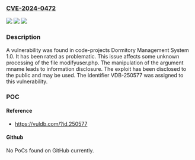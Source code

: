 ### [CVE-2024-0472](https://cve.mitre.org/cgi-bin/cvename.cgi?name=CVE-2024-0472)
![](https://img.shields.io/static/v1?label=Product&message=Dormitory%20Management%20System&color=blue)
![](https://img.shields.io/static/v1?label=Version&message=%3D%201.0%20&color=brighgreen)
![](https://img.shields.io/static/v1?label=Vulnerability&message=CWE-200%20Information%20Disclosure&color=brighgreen)

### Description

A vulnerability was found in code-projects Dormitory Management System 1.0. It has been rated as problematic. This issue affects some unknown processing of the file modifyuser.php. The manipulation of the argument mname leads to information disclosure. The exploit has been disclosed to the public and may be used. The identifier VDB-250577 was assigned to this vulnerability.

### POC

#### Reference
- https://vuldb.com/?id.250577

#### Github
No PoCs found on GitHub currently.

